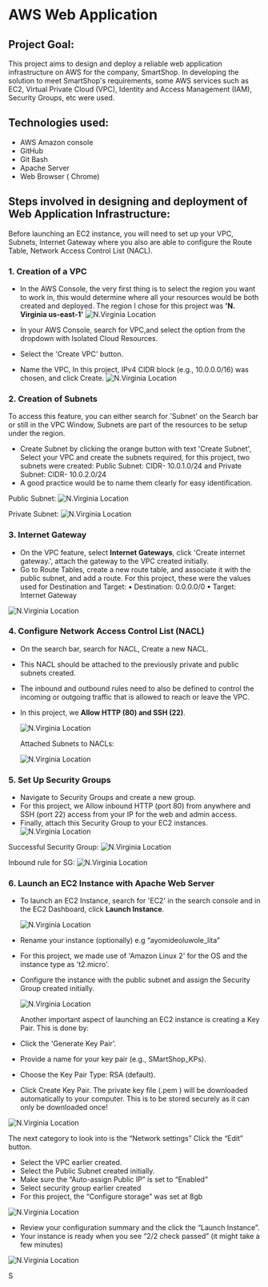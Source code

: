 # AWS Web Application

## Project Goal:
This project aims to design and deploy a reliable web application infrastructure on AWS for the company, SmartShop. In developing the solution to meet SmartShop's requirements, some AWS services such as EC2, Virtual Private Cloud (VPC), Identity and Access Management (IAM), Security Groups, etc were used.

## Technologies used:
 - AWS Amazon console
 - GitHub
 - Git Bash
 - Apache Server
 - Web Browser ( Chrome)

## Steps involved in designing and deployment of Web Application Infrastructure:
   Before launching an EC2 instance, you will need to set up your VPC, Subnets, Internet Gateway where you also are able to configure the Route Table, Network Access Control List (NACL).

### 1. Creation of a VPC
- In the AWS Console, the very first thing is to select the region you want to work in, this would determine where all your resources would be both created and deployed. The region I chose for this project was **'N. Virginia us-east-1'**
![N.Virginia Location](images/north_virginia_location.png)

- In your AWS Console, search for VPC,and select the option from the dropdown with Isolated Cloud Resources.
- Select the 'Create VPC' button.
- Name the VPC, In this project, IPv4 CIDR block (e.g., 10.0.0.0/16) was chosen, and click Create.
![N.Virginia Location](images/VPC.png)

### 2. Creation of Subnets
   To access this feature, you can either search for 'Subnet' on the Search bar or still in the VPC Window, Subnets are part of the resources to be setup under the region.
- Create Subnet by clicking the orange button with text 'Create Subnet', Select your VPC and create the subnets required, for this project, two subnets were created: Public Subnet: CIDR- 10.0.1.0/24 and Private Subnet: CIDR- 10.0.2.0/24
- A good practice would be to name them clearly for easy identification.

Public Subnet:
![N.Virginia Location](images/Public_Subnet.png)

Private Subnet:
![N.Virginia Location](images/Private_Subnet.png)

### 3. Internet Gateway
 - On the VPC feature, select **Internet Gateways**, click 'Create internet gateway.', attach the gateway to the VPC created initially.
 - Go to Route Tables, create a new route table, and associate it with the public subnet, and add a route. For this project, these were the values used for Destination and Target:
   ▪ Destination: 0.0.0.0/0
   ▪ Target: Internet Gateway

![N.Virginia Location](images/Attached_Internet_Gateway.png)

### 4. Configure Network Access Control List (NACL)
- On the search bar, search for NACL, Create a new NACL.
- This NACL should be attached to the previously private and public subnets created.
- The inbound and outbound rules need to also be defined to control the incoming or outgoing traffic that is allowed to reach or leave the VPC.
- In this project, we **Allow HTTP (80) and SSH (22)**.

  ![N.Virginia Location](images/Network_ACLs.png)

  Attached Subnets to NACLs:
  
  ![N.Virginia Location](images/Attached_Subnets_to_NACLs.png)

### 5. Set Up Security Groups
- Navigate to Security Groups and create a new group.
- For this project, we Allow inbound HTTP (port 80) from anywhere and SSH (port 22) access from
your IP for the web and admin access.
- Finally, attach this Security Group to your EC2 instances.
![N.Virginia Location](images/Security_Group.png)

Successful Security Group:
![N.Virginia Location](images/Successful_Security_Group.png)

Inbound rule for SG:
![N.Virginia Location](images/Inbound_rule_for_SG.png)

### 6. Launch an EC2 Instance with Apache Web Server
- To launch an EC2 Instance, search for 'EC2' in the search console and in the EC2 Dashboard, click **Launch Instance**.

  ![N.Virginia Location](images/EC2_Launch.png)
  
- Rename your instance (optionally) e.g “ayomideoluwole_lita”
- For this project, we made use of 'Amazon Linux 2' for the OS and the instance type as 't2.micro'.
- Configure the instance with the public subnet and assign the Security Group created initially.
  
  ![N.Virginia Location](images/EC2_Instance_i.png)
  
  Another important aspect of launching an EC2 instance is creating a Key Pair. This is done by:
- Click the 'Generate Key Pair'.
- Provide a name for your key pair (e.g., SMartShop_KPs).
- Choose the Key Pair Type: RSA (default).
- Click Create Key Pair.
  The private key file (.pem ) will be downloaded automatically to your computer. This is to be stored securely as it can only be downloaded once!

![N.Virginia Location](images/EC2_Instance_ii.png)

 The next category to look into is the “Network settings” Click the “Edit” button.
 - Select the VPC earlier created.
 - Select the Public Subnet created initially.
 - Make sure the “Auto-assign Public IP” is set to “Enabled”
 - Select security group earlier created
 - For this project, the “Configure storage” was set at 8gb

![N.Virginia Location](images/Network_setting_EC2_Instances.png)
   
 - Review your configuration summary and the click the “Launch Instance”.
 - Your instance is ready when you see “2/2 check passed” (it might take a few minutes)

![N.Virginia Location](images/EC2_Launch_Success.png)

S

